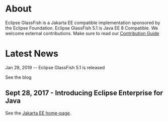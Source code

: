 # About

Eclipse GlassFish is a Jakarta EE compatible implementation sponsored by
the Eclipse Foundation.
Eclipse GlassFish 5.1 is Java EE 8 Compatible.
We welcome external contributions.
Make sure to read our
[Contribution Guide](CONTRIBUTING)

# Latest News

Jan 28, 2019 -- Eclipse GlassFish 5.1 is released

See the blog

## Sept 28, 2017 - Introducing Eclipse Enterprise for Java

See the [Jakarta EE home-page](https://jakarta.ee/).

